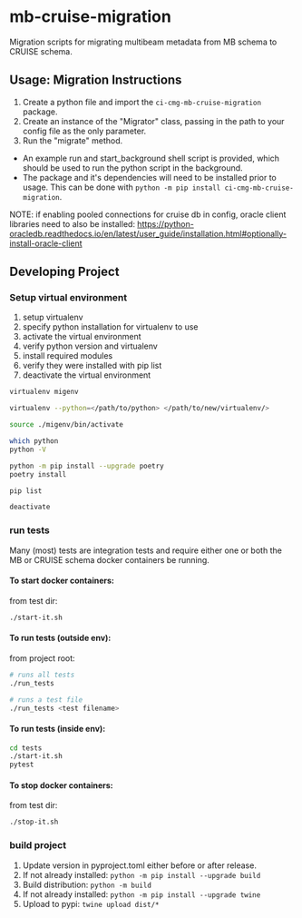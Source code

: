 # mb-cruise-migration

Migration scripts for migrating multibeam metadata from MB schema to CRUISE schema. 

## Usage: Migration Instructions

1. Create a python file and import the `ci-cmg-mb-cruise-migration` package.
2. Create an instance of the "Migrator" class, passing in the path to your config file as the only parameter.
3. Run the "migrate" method.

* An example run and start_background shell script is provided, which should be used to run the python script in the background.   
* The package and it's dependencies will need to be installed prior to usage. This can be done with `python -m pip install ci-cmg-mb-cruise-migration`. 

NOTE: if enabling pooled connections for cruise db in config, oracle client libraries need to also be installed:
https://python-oracledb.readthedocs.io/en/latest/user_guide/installation.html#optionally-install-oracle-client

## Developing Project

### Setup virtual environment

1. setup virtualenv
2. specify python installation for virtualenv to use
3. activate the virtual environment
4. verify python version and virtualenv
5. install required modules
6. verify they were installed with pip list
7. deactivate the virtual environment

```bash
virtualenv migenv

virtualenv --python=</path/to/python> </path/to/new/virtualenv/>

source ./migenv/bin/activate

which python
python -V

python -m pip install --upgrade poetry
poetry install

pip list

deactivate
```


### run tests 

Many (most) tests are integration tests and require either one or both the MB or CRUISE schema docker
containers be running.

#### To start docker containers:

from test dir:
```bash
./start-it.sh
```

#### To run tests (outside env): 

from project root:
```bash
# runs all tests
./run_tests 

# runs a test file
./run_tests <test filename>
```

#### To run tests (inside env):

```bash
cd tests
./start-it.sh
pytest
```

#### To stop docker containers:

from test dir:

```bash
./stop-it.sh
```

### build project

1. Update version in pyproject.toml either before or after release.
2. If not already installed: `python -m pip install --upgrade build`
3. Build distribution: `python -m build`
4. If not already installed: `python -m pip install --upgrade twine`
5. Upload to pypi: `twine upload dist/*`
